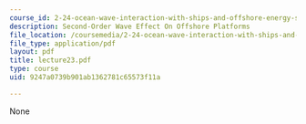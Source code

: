 ```yaml
---
course_id: 2-24-ocean-wave-interaction-with-ships-and-offshore-energy-systems-13-022-spring-2002
description: Second-Order Wave Effect On Offshore Platforms
file_location: /coursemedia/2-24-ocean-wave-interaction-with-ships-and-offshore-energy-systems-13-022-spring-2002/9247a0739b901ab1362781c65573f11a_lecture23.pdf
file_type: application/pdf
layout: pdf
title: lecture23.pdf
type: course
uid: 9247a0739b901ab1362781c65573f11a

---
```

None